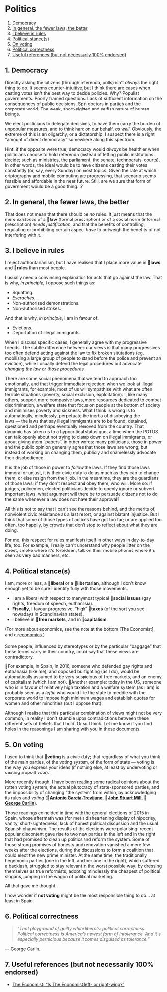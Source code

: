 # Politics

1. [Democracy](#1-democracy)
1. [In general, the fewer laws, the better](#2-in-general-the-fewer-laws-the-better)
1. [I believe in rules](#3-i-believe-in-rules)
1. [Political stance(s)](#4-political-stances)
1. [On voting](#5-on-voting)
1. [Political correctness](#6-political-correctness)
1. [Useful references (but not necessarily 100% endorsed)](#7-useful-references-but-not-necessarily-100-endorsed)

## 1. Democracy

Directly asking the citizens (through referenda, polls) isn't *always* the right thing to do.
It seems counter-intuitive, but I think there are cases when casting votes isn't the best way to decide policies.
Why?
Populist governments.
Poorly framed questions.
Lack of sufficient information on the consequences of public decisions.
Spin doctors in parties and the corporate world.
The weak, short-sighted and selfish nature of human beings.

We elect politicians to delegate decisions, to have them carry the burden of unpopular measures, and to think hard on our behalf, *as well*.
Obviously, the extreme of this is an oligarchy, or a dictatorship.
I suspect there is a right &ldquo;amount of direct democracy&rdquo; somewhere along this spectrum.

Hint: if the opposite were true, democracy would *always* be healthier when politicians choose to hold referenda (instead of letting public institutions decide;
such as ministries, the parliament, the senate, technocrats, courts).
In other words, the ideal would be to have citizens casting their votes constantly (or, say, every Sunday) on most topics.
Given the rate at which criptography and mobile computing are progressing, that scenario seems feasible and affordable in the near future.
Still, are we sure that form of government would be a good thing&hellip;?

## 2. In general, the fewer laws, the better

That does not mean that there should be *no* rules.
It just means that the mere *existence* of a :triangular_flag_on_post:**law** (formal prescription) or of a social norm (informal prescription) *needs justification*, and that the
benefits of controlling, regulating or prohibiting certain aspect *have* to outweigh the benefits of not interfering with it.

## 3. I believe in rules

I reject authoritarianism, but I have realised that I place more value in :triangular_flag_on_post:**laws** and :triangular_flag_on_post:**rules** than most people.

I usually need a convincing explanation for acts that go against the law.
That is why, *in principle*, I oppose such things as:
* Squatting.
* *Escraches*.
* Non-authorised demonstrations.
* Non-authorised strikes.

And that is why, *in principle*, I am in favour of:
* Evictions.
* Deportation of illegal immigrants.

When I discuss specific cases, I generally agree with my progressive friends.
The subtle difference between our views is that many progressives too often defend acting against the law to fix broken situtations (eg, mobilising a large
group of people to stand before the police and prevent an eviction), while I usually defend the legal procedures but advocate *changing the law or those
procedures*.

There are some social phenomena that we tend to approach too emotionally, and that trigger immediate rejection: when we look at illegal immigrants, for example,
most of us will sympathise with what are often terrible situations (poverty, social exclusion, exploitation).
I, like many others, support more compasive laws, more resources dedicated to combat discrimination, a welfare state that focus on people at the bottom of
society and minimises poverty and sickness.
What I think is wrong is to automatically, mindlessly, perpetuate the inertia of disobeying the laws&nbsp;&mdash;&nbsp;the laws that say illegal immigrants are
to be found, detained, questioned and perhaps eventually removed from the country.
That dynamic has taken us to a hypocritical status quo, a time when the POTUS can talk openly about not trying to clamp down on illegal immigrants, or about
giving them &ldquo;papers&rdquo;.
In other words: many politicians, those in power and the public opinion generally agree that those laws are wrong; but instead of working on changing them,
publicly and shamelessly advocate their disobedience.

It is the job of those in power to *follow* the laws.
If they find those laws immoral or unjust, it is their civic duty to do as much as they can to change them, or else resign from their job.
In the meantime, they are the guardians of those laws; if they don't respect and obey them, who will.
More so: if judges, policemen, elected politicians decide to openly ignore or subvert important laws, what argument will there be to persuade citizens not to do
the same whenever a law does not have their approval?

All this is not to say that I can't see the reasons behind, and the merits of, nonviolent civic resistance as a last resort, or against blatant injustice.
But I think that some of those types of actions have got too far; or are applied too often, too happily, by crowds that don't stop to reflect about what they
are doing.

For me, this respect for rules manifests itself in other ways in day-to-day life, too.
For example, I really can't understand why people litter on the street, smoke where it's forbidden, talk on their mobile phones where it's seen as very bad
manners, etc.

## 4. Political stance(s)

I am, more or less, a :triangular_flag_on_post:**liberal** or a :triangular_flag_on_post:**libertarian**, although I don't know enough yet to be sure I identify
fully with those movements.

* I am a liberal with respect to many/most typical :triangular_flag_on_post:**social issues** (gay rights, freedom of speech, euthanasia).
* **Fiscally**, I favour progressive, &ldquo;high&rdquo; :triangular_flag_on_post:**taxes** (of the sort you see nowadays in Scandinavian states).
* I believe in :triangular_flag_on_post:**free markets**, and in :triangular_flag_on_post:**capitalism**.

(For more about economics, see the note at the bottom \[The Economist\], and :point_right:[economics](economics.md#economics).)

Some people, influenced by stereotypes or by the particular &ldquo;baggage&rdquo; that these terms carry in their country, could say that these views are
contradictory.

:thought_balloon:For example, in Spain, in 2016, someone who defended gay rights and euthanasia (like me), and opposed bullfighting (as I do), would be
automatically assumed to be very suspicious of free markets, and an enemy of capitalism (which I am not).
:thought_balloon:Another example: today in the US, someone who is in favour of relatively high taxation and a welfare system (as I am) is probably seen as a
*leftie* who would like the state to meddle with the corporate world to impose high minimum wages and establish quotas for women and other minorities (but I
oppose that).

Although I realise that this particular combination of views might not be very common, in reality I don't stumble upon contradictions between these different
sets of beliefs that I hold.
Or so I think.
Let me know if you find holes in the reasonings I am sharing with you in these documents.

## 5. On voting

I used to think that :triangular_flag_on_post:**voting** is a civic duty; that regardless of what you think of the main parties, of the voting system, of the form of
state&nbsp;&mdash;&nbsp;voting is the way you express your ideas (if nothing else, at least by undervoting or casting a spoilt vote).

More recently though, I have been reading some radical opinions about the rotten voting system, the actual plutocracy of state-sponsored parties, and the
impossibility of changing &ldquo;the system&rdquo; from within, by acknowledging its rules and *voting*
(:bust_in_silhouette:[**Antonio Garc&iacute;a-Trevijano**](https://en.wikipedia.org/wiki/Antonio_Garc%C3%ADa-Trevijano),
:bust_in_silhouette:[**John Stuart Mill**](https://en.wikipedia.org/wiki/John_Stuart_Mill),
:bust_in_silhouette:[**George Carlin**](https://en.wikipedia.org/wiki/George_Carlin)).

Those readings coincided in time with the general elections of 2015 in Spain, whose aftermath was (for me) a disheartening display of hipocrisy, vanity,
short-sightedness, lack of honest political discussion and the usual Spanish chauvinism.
The results of the elections were polarising: recent popular discontent gave rise to two new parties in the left and in the right that had promised to clean up
politics and reform the system.
Some of those strong promises of honesty and renovation vanished a mere few weeks after the elections, during the discussions to form a coalition that could
elect the new prime minister.
At the same time, the traditionally hegemonic parties (one in the left, another one in the right), which suffered a backlash, struggled to stay relevant in the
worst possible way: by dressing themselves as true reformists, adopting mindlessly the cheapest of political slogans, jumping in the wagon of political
marketing.

All that gave me thought.

I now wonder if **not voting** might be the most responsible thing to do&hellip;&nbsp;at least in Spain.

## 6. Political correctness

> &ldquo;*That playground of guilty white liberals: political correctness.
  Political correctness is America's newest form of intolerance.
  And it's especially pernicious because it comes disguised as tolerance.*&rdquo;

&mdash;&nbsp;George Carlin.

## 7. Useful references (but not necessarily 100% endorsed)

* [The Economist: “Is The Economist left- or right-wing?”](http://www.economist.com/blogs/economist-explains/2013/09/economist-explains-itself-0)

